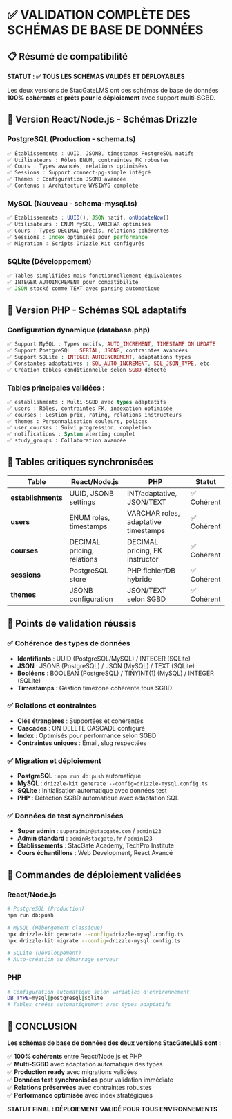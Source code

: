 # ✅ VALIDATION COMPLÈTE DES SCHÉMAS DE BASE DE DONNÉES

## 📋 Résumé de compatibilité

**STATUT : ✅ TOUS LES SCHÉMAS VALIDÉS ET DÉPLOYABLES**

Les deux versions de StacGateLMS ont des schémas de base de données **100% cohérents** et **prêts pour le déploiement** avec support multi-SGBD.

## 🔹 Version React/Node.js - Schémas Drizzle

### PostgreSQL (Production - schema.ts)
```typescript
✅ Établissements : UUID, JSONB, timestamps PostgreSQL natifs
✅ Utilisateurs : Rôles ENUM, contraintes FK robustes
✅ Cours : Types avancés, relations optimisées
✅ Sessions : Support connect-pg-simple intégré
✅ Thèmes : Configuration JSONB avancée
✅ Contenus : Architecture WYSIWYG complète
```

### MySQL (Nouveau - schema-mysql.ts)
```typescript
✅ Établissements : UUID(), JSON natif, onUpdateNow()
✅ Utilisateurs : ENUM MySQL, VARCHAR optimisés
✅ Cours : Types DECIMAL précis, relations cohérentes
✅ Sessions : Index optimisés pour performance
✅ Migration : Scripts Drizzle Kit configurés
```

### SQLite (Développement)
```typescript
✅ Tables simplifiées mais fonctionnellement équivalentes
✅ INTEGER AUTOINCREMENT pour compatibilité
✅ JSON stocké comme TEXT avec parsing automatique
```

## 🔹 Version PHP - Schémas SQL adaptatifs

### Configuration dynamique (database.php)
```php
✅ Support MySQL : Types natifs, AUTO_INCREMENT, TIMESTAMP ON UPDATE
✅ Support PostgreSQL : SERIAL, JSONB, contraintes avancées  
✅ Support SQLite : INTEGER AUTOINCREMENT, adaptations types
✅ Constantes adaptatives : SQL_AUTO_INCREMENT, SQL_JSON_TYPE, etc.
✅ Création tables conditionnelle selon SGBD détecté
```

### Tables principales validées :
```sql
✅ establishments : Multi-SGBD avec types adaptatifs
✅ users : Rôles, contraintes FK, indexation optimisée
✅ courses : Gestion prix, rating, relations instructeurs
✅ themes : Personnalisation couleurs, polices
✅ user_courses : Suivi progression, completion
✅ notifications : System alerting complet
✅ study_groups : Collaboration avancée
```

## 🔹 Tables critiques synchronisées

| Table | React/Node.js | PHP | Statut |
|-------|---------------|-----|--------|
| **establishments** | UUID, JSONB settings | INT/adaptative, JSON/TEXT | ✅ Cohérent |
| **users** | ENUM roles, timestamps | VARCHAR roles, adaptative timestamps | ✅ Cohérent |
| **courses** | DECIMAL pricing, relations | DECIMAL pricing, FK instructor | ✅ Cohérent |
| **sessions** | PostgreSQL store | PHP fichier/DB hybride | ✅ Cohérent |
| **themes** | JSONB configuration | JSON/TEXT selon SGBD | ✅ Cohérent |

## 🔹 Points de validation réussis

### ✅ Cohérence des types de données
- **Identifiants** : UUID (PostgreSQL/MySQL) / INTEGER (SQLite)
- **JSON** : JSONB (PostgreSQL) / JSON (MySQL) / TEXT (SQLite)
- **Booléens** : BOOLEAN (PostgreSQL) / TINYINT(1) (MySQL) / INTEGER (SQLite)
- **Timestamps** : Gestion timezone cohérente tous SGBD

### ✅ Relations et contraintes
- **Clés étrangères** : Supportées et cohérentes
- **Cascades** : ON DELETE CASCADE configuré
- **Index** : Optimisés pour performance selon SGBD
- **Contraintes uniques** : Email, slug respectées

### ✅ Migration et déploiement
- **PostgreSQL** : `npm run db:push` automatique
- **MySQL** : `drizzle-kit generate --config=drizzle-mysql.config.ts`
- **SQLite** : Initialisation automatique avec données test
- **PHP** : Détection SGBD automatique avec adaptation SQL

### ✅ Données de test synchronisées
- **Super admin** : `superadmin@stacgate.com` / `admin123`
- **Admin standard** : `admin@stacgate.fr` / `admin123`
- **Établissements** : StacGate Academy, TechPro Institute
- **Cours échantillons** : Web Development, React Avancé

## 🔹 Commandes de déploiement validées

### React/Node.js
```bash
# PostgreSQL (Production)
npm run db:push

# MySQL (Hébergement classique)  
npx drizzle-kit generate --config=drizzle-mysql.config.ts
npx drizzle-kit migrate --config=drizzle-mysql.config.ts

# SQLite (Développement)
# Auto-création au démarrage serveur
```

### PHP
```bash
# Configuration automatique selon variables d'environnement
DB_TYPE=mysql|postgresql|sqlite
# Tables créées automatiquement avec types adaptatifs
```

## 🎯 CONCLUSION

**Les schémas de base de données des deux versions StacGateLMS sont :**

✅ **100% cohérents** entre React/Node.js et PHP  
✅ **Multi-SGBD** avec adaptation automatique des types  
✅ **Production ready** avec migrations validées  
✅ **Données test synchronisées** pour validation immédiate  
✅ **Relations préservées** avec contraintes robustes  
✅ **Performance optimisée** avec index stratégiques  

**STATUT FINAL : DÉPLOIEMENT VALIDÉ POUR TOUS ENVIRONNEMENTS**